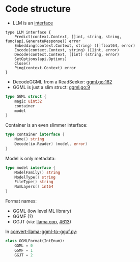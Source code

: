 # Code structure

* LLM is an [interface](https://github.com/jmorganca/ollama/blob/984714f13182a6b32a8d456427536bbe51d6032e/llm/llm.go#L16-L24)

```
type LLM interface {
	Predict(context.Context, []int, string, string, func(api.GenerateResponse)) error
	Embedding(context.Context, string) ([]float64, error)
	Encode(context.Context, string) ([]int, error)
	Decode(context.Context, []int) (string, error)
	SetOptions(api.Options)
	Close()
	Ping(context.Context) error
}
```

* DecodeGGML from a ReadSeeker: [ggml.go:182](https://github.com/jmorganca/ollama/blob/984714f13182a6b32a8d456427536bbe51d6032e/llm/ggml.go#L182-L212)
* GGML is just a slim struct: [ggml.go:9](https://github.com/jmorganca/ollama/blob/984714f13182a6b32a8d456427536bbe51d6032e/llm/ggml.go#L9-L13)

```go
type GGML struct {
    magic uint32
    container
    model
}
```

Container is an even slimmer interface:

```go
type container interface {
    Name() string
    Decode(io.Reader) (model, error)
}
```

Model is only metadata:

```go
type model interface {
    ModelFamily() string
    ModelType() string
    FileType() string
    NumLayers() int64
}
```

Format names:

* GGML (low level ML library)
* GGMF (?)
* GGJT (via: [llama.cpp](https://github.com/ggerganov/llama.cpp), [#613](https://github.com/ggerganov/llama.cpp/pull/613))

In [convert-llama-ggml-to-gguf.py](https://github.com/ggerganov/llama.cpp/blob/2923f17f6fec049a71186636c3c4d96408856194/convert-llama-ggml-to-gguf.py#L17-L20):

```python
class GGMLFormat(IntEnum):
    GGML = 0
    GGMF = 1
    GGJT = 2
```

